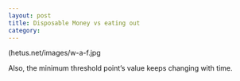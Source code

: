 ```yaml
---
layout: post
title: Disposable Money vs eating out
category: 
---
```

![]()(hetus.net/images/w-a-f.jpg  
  
  
Also, the minimum threshold point’s value keeps changing with time. 